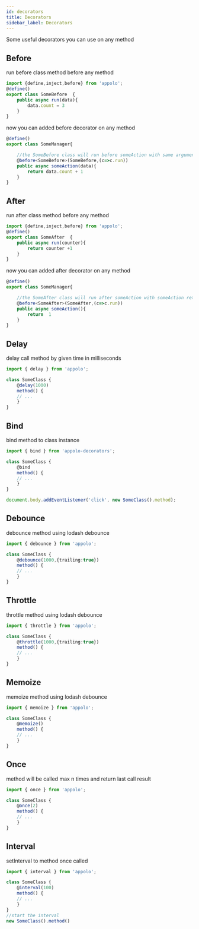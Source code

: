```yaml
---
id: decorators
title: Decorators
sidebar_label: Decorators
---
```


Some useful decorators you can use on any method

## Before
run before class method before any method
```typescript
import {define,inject,before} from 'appolo';
@define()
export class SomeBefore  {
    public async run(data){
        data.count = 3
    }
}
```

now you can added before decorator on any method
```typescript
@define()
export class SomeManager{

    //the SomeBefore class will run before someAction with same arguments
    @before<SomeBefore>(SomeBefore,(c=>c.run))
    public async someAction(data){
        return data.count + 1
    }
}
```

## After
run after class method before any method
```typescript
import {define,inject,before} from 'appolo';
@define()
export class SomeAfter  {
    public async run(counter){
        return counter +1
    }
}
```

now you can added after decorator on any method
```typescript
@define()
export class SomeManager{

    //the SomeAfter class will run after someAction with someAction return argument
    @before<SomeAfter>(SomeAfter,(c=>c.run))
    public async someAction(){
        return  1
    }
}
```


## Delay
delay call method by given time in milliseconds
```typescript
import { delay } from 'appolo';

class SomeClass {
    @delay(1000)
    method() {
    // ...
    }
}
```
## Bind
bind method to class instance
```typescript
import { bind } from 'appolo-decorators';

class SomeClass {
    @bind
    method() {
    // ...
    }
}

document.body.addEventListener('click', new SomeClass().method);
```
## Debounce
debounce method using lodash debounce
```typescript
import { debounce } from 'appolo';

class SomeClass {
    @debounce(1000,{trailing:true})
    method() {
    // ...
    }
}
```
## Throttle
throttle method using lodash debounce
```typescript
import { throttle } from 'appolo';

class SomeClass {
    @throttle(1000,{trailing:true})
    method() {
    // ...
    }
}
```
## Memoize
memoize method using lodash debounce
```typescript
import { memoize } from 'appolo';

class SomeClass {
    @memoize()
    method() {
    // ...
    }
}
```
## Once
method will be called max n times and return last call result
```typescript
import { once } from 'appolo';

class SomeClass {
    @once(2)
    method() {
    // ...
    }
}
```
## Interval
setInterval to method once called
```typescript
import { interval } from 'appolo';

class SomeClass {
    @interval(100)
    method() {
    // ...
    }
}
//start the interval
new SomeClass().method()
```


